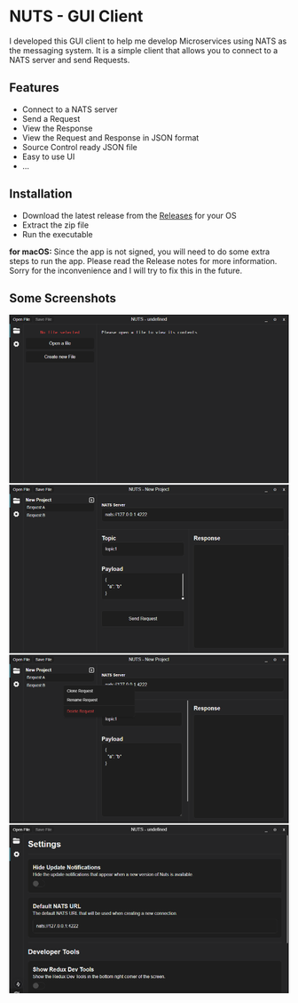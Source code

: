 # NUTS - GUI Client

I developed this GUI client to help me develop Microservices using NATS as the messaging system. It is a simple client that allows you to connect to a NATS server and send Requests.

## Features
- Connect to a NATS server
- Send a Request
- View the Response
- View the Request and Response in JSON format
- Source Control ready JSON file
- Easy to use UI
- ...

## Installation
- Download the latest release from the [Releases](https://github.com/JNSAPH/NUTS-CLIENT/releases) for your OS
- Extract the zip file
- Run the executable

**for macOS:** Since the app is not signed, you will need to do some extra steps to run the app. Please read the Release notes for more information. Sorry for the inconvenience and I will try to fix this in the future.

## Some Screenshots
![Main Window](./assets/main.png)
![Request selected](./assets/request_selected.png)
![Context Menu](./assets/context_menu.png)
![Settings](./assets/settings.png)